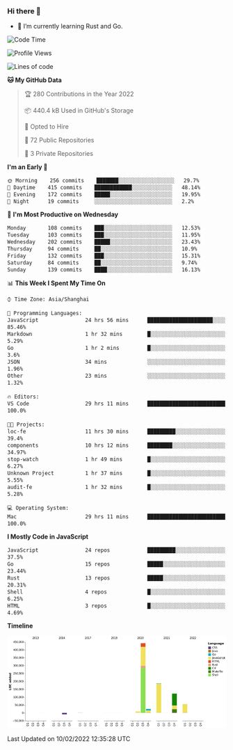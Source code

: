 ### Hi there 👋

- 🌱 I’m currently learning Rust and Go.

<!--START_SECTION:waka-->
![Code Time](http://img.shields.io/badge/Code%20Time-221%20hrs%2028%20mins-blue)

![Profile Views](http://img.shields.io/badge/Profile%20Views-1-blue)

![Lines of code](https://img.shields.io/badge/From%20Hello%20World%20I%27ve%20Written-838%20Thousand%20lines%20of%20code-blue)

**🐱 My GitHub Data** 

> 🏆 280 Contributions in the Year 2022
 > 
> 📦 440.4 kB Used in GitHub's Storage 
 > 
> 💼 Opted to Hire
 > 
> 📜 72 Public Repositories 
 > 
> 🔑 3 Private Repositories  
 > 
**I'm an Early 🐤** 

```text
🌞 Morning    256 commits    ███████░░░░░░░░░░░░░░░░░░   29.7% 
🌆 Daytime    415 commits    ████████████░░░░░░░░░░░░░   48.14% 
🌃 Evening    172 commits    █████░░░░░░░░░░░░░░░░░░░░   19.95% 
🌙 Night      19 commits     ░░░░░░░░░░░░░░░░░░░░░░░░░   2.2%

```
📅 **I'm Most Productive on Wednesday** 

```text
Monday       108 commits    ███░░░░░░░░░░░░░░░░░░░░░░   12.53% 
Tuesday      103 commits    ███░░░░░░░░░░░░░░░░░░░░░░   11.95% 
Wednesday    202 commits    █████░░░░░░░░░░░░░░░░░░░░   23.43% 
Thursday     94 commits     ██░░░░░░░░░░░░░░░░░░░░░░░   10.9% 
Friday       132 commits    ███░░░░░░░░░░░░░░░░░░░░░░   15.31% 
Saturday     84 commits     ██░░░░░░░░░░░░░░░░░░░░░░░   9.74% 
Sunday       139 commits    ████░░░░░░░░░░░░░░░░░░░░░   16.13%

```


📊 **This Week I Spent My Time On** 

```text
⌚︎ Time Zone: Asia/Shanghai

💬 Programming Languages: 
JavaScript               24 hrs 56 mins      █████████████████████░░░░   85.46% 
Markdown                 1 hr 32 mins        █░░░░░░░░░░░░░░░░░░░░░░░░   5.29% 
Go                       1 hr 2 mins         █░░░░░░░░░░░░░░░░░░░░░░░░   3.6% 
JSON                     34 mins             ░░░░░░░░░░░░░░░░░░░░░░░░░   1.96% 
Other                    23 mins             ░░░░░░░░░░░░░░░░░░░░░░░░░   1.32%

🔥 Editors: 
VS Code                  29 hrs 11 mins      █████████████████████████   100.0%

🐱‍💻 Projects: 
loc-fe                   11 hrs 30 mins      █████████░░░░░░░░░░░░░░░░   39.4% 
components               10 hrs 12 mins      ████████░░░░░░░░░░░░░░░░░   34.97% 
stop-watch               1 hr 49 mins        █░░░░░░░░░░░░░░░░░░░░░░░░   6.27% 
Unknown Project          1 hr 37 mins        █░░░░░░░░░░░░░░░░░░░░░░░░   5.55% 
audit-fe                 1 hr 32 mins        █░░░░░░░░░░░░░░░░░░░░░░░░   5.28%

💻 Operating System: 
Mac                      29 hrs 11 mins      █████████████████████████   100.0%

```

**I Mostly Code in JavaScript** 

```text
JavaScript               24 repos            █████████░░░░░░░░░░░░░░░░   37.5% 
Go                       15 repos            █████░░░░░░░░░░░░░░░░░░░░   23.44% 
Rust                     13 repos            █████░░░░░░░░░░░░░░░░░░░░   20.31% 
Shell                    4 repos             █░░░░░░░░░░░░░░░░░░░░░░░░   6.25% 
HTML                     3 repos             █░░░░░░░░░░░░░░░░░░░░░░░░   4.69%

```


**Timeline**

![Chart not found](https://raw.githubusercontent.com/elton/elton/main/charts/bar_graph.png) 


 Last Updated on 10/02/2022 12:35:28 UTC
<!--END_SECTION:waka-->

<!--
**elton/elton** is a ✨ _special_ ✨ repository because its `README.md` (this file) appears on your GitHub profile.

Here are some ideas to get you started:

- 🔭 I’m currently working on ...
- 🌱 I’m currently learning ...
- 👯 I’m looking to collaborate on ...
- 🤔 I’m looking for help with ...
- 💬 Ask me about ...
- 📫 How to reach me: ...
- 😄 Pronouns: ...
- ⚡ Fun fact: ...
-->
